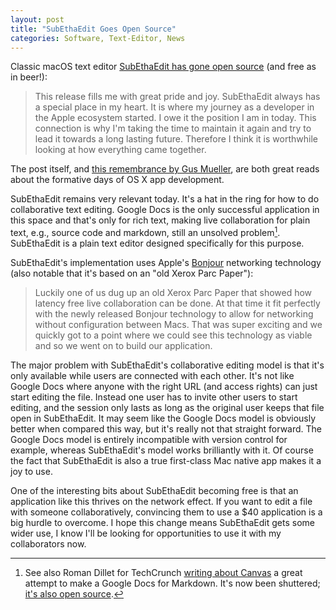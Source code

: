 ```yaml
---
layout: post
title: "SubEthaEdit Goes Open Source"
categories: Software, Text-Editor, News
---
```


Classic macOS text editor [SubEthaEdit has gone open source](https://rant.monkeydom.de/posts/2018/11/28/see-is-back) (and free as in beer!): 

> This release fills me with great pride and joy. SubEthaEdit always has a special place in my heart. It is where my journey as a developer in the Apple ecosystem started. I owe it the position I am in today. This connection is why I'm taking the time to maintain it again and try to lead it towards a long lasting future. Therefore I think it is worthwhile looking at how everything came together.

The post itself, and [this remembrance by Gus Mueller](http://shapeof.com/archives/2018/11/subethaedit_goes_open_source.html), are both great reads about the formative days of OS X app development.

SubEthaEdit remains very relevant today. It's a hat in the ring for how to do collaborative text editing. Google Docs is the only successful application in this space and that's only for rich text, making live collaboration for plain text, e.g., source code and markdown, still an unsolved problem[^canvas]. SubEthaEdit is a plain text editor designed specifically for this purpose.

SubEthaEdit's implementation uses Apple's [Bonjour](https://en.wikipedia.org/wiki/Bonjour_(software)) networking technology (also notable that it's based on an "old Xerox Parc Paper"):

> Luckily one of us dug up an old Xerox Parc Paper that showed how latency free live collaboration can be done. At that time it fit perfectly with the newly released Bonjour technology to allow for networking without configuration between Macs. That was super exciting and we quickly got to a point where we could see this technology as viable and so we went on to build our application.

The major problem with SubEthaEdit's collaborative editing model is that it's only available while users are connected with each other. It's not like Google Docs where anyone with the right URL (and access rights) can just start editing the file. Instead one user has to invite other users to start editing, and the session only lasts as long as the original user keeps that file open in SubEthaEdit. It may seem like the Google Docs model is obviously better when compared this way, but it's really not that straight forward. The Google Docs model is entirely incompatible with version control for example, whereas SubEthaEdit's model works brilliantly with it. Of course the fact that SubEthaEdit is also a true first-class Mac native app makes it a joy to use.

One of the interesting bits about SubEthaEdit becoming free is that an application like this thrives on the network effect. If you want to edit a file with someone collaboratively, convincing them to use a $40 application is a big hurdle to overcome. I hope this change means SubEthaEdit gets some wider use, I know I'll be looking for opportunities to use it with my collaborators now.

[^canvas]: See also Roman Dillet for TechCrunch [writing about Canvas](https://techcrunch.com/2016/08/19/canvas-is-the-collaborative-markdown-editor-ive-been-waiting-for/) a great attempt to make a Google Docs for Markdown. It's now been shuttered; [it's also open source](https://github.com/usecanvas/).
